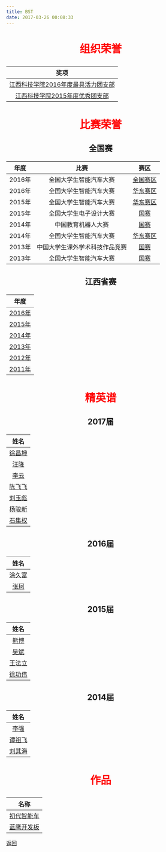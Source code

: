 ```yaml
---
title: BST
date: 2017-03-26 00:08:33
---
```

# <p style="color:red;" align="center">组织荣誉</p>

|奖项|
|:---:|
|[江西科技学院2016年度最具活力团支部](honor/group/2016/)|
|[江西科技学院2015年度优秀团支部](honor/group/2015/)|

# <p style="color:red;" align="center">比赛荣誉</p>



## <p align="center">全国赛</p>
|年度|比赛|赛区|
|:---:|:---:|:---:|
|2016年|全国大学生智能汽车大赛|[全国赛区](honor/nationwide/2016/全国大学生智能汽车大赛/nationwide/)|
|2016年|全国大学生智能汽车大赛|[华东赛区](honor/nationwide/2016/全国大学生智能汽车大赛/east/)|
|2015年|全国大学生智能汽车大赛|[华东赛区](honor/nationwide/2015/全国大学生智能汽车大赛/east/)|
|2015年|全国大学生电子设计大赛|[国赛](honor/nationwide/2015/全国大学生电子设计大赛/nationwide/)|
|2014年|中国教育机器人大赛|[国赛](honor/nationwide/2014/中国教育机器人大赛/)|
|2014年|全国大学生智能汽车大赛|[华东赛区](honor/nationwide/2014/全国大学生智能汽车大赛/east/)|
|2013年|中国大学生课外学术科技作品竞赛|[国赛](honor/nationwide/2013/中国大学生课外学术科技作品竞赛/)|
|2013年|全国大学生智能汽车大赛|[国赛](honor/nationwide/2013/全国大学生智能汽车大赛/east/)|

## <p align="center">江西省赛</p>
|年度|
|:---:|
|[2016年](honor/jiangxi/2016/)|
|[2015年](honor/jiangxi/2015/)|
|[2014年](honor/jiangxi/2014/)|
|[2013年](honor/jiangxi/2013/)|
|[2012年](honor/jiangxi/2012/)|
|[2011年](honor/jiangxi/2011/)|

# <p style="color:red;" align="center">精英谱</p>

## <p align="center">2017届</p>
|姓名|
|:---:|
|[徐昌坤](hero/徐昌坤/)|
|[汪隆](hero/汪隆/)|
|[李云](hero/李云/)|
|[陈飞飞](hero/陈飞飞/)|
|[刘玉彪](hero/刘玉彪/)|
|[杨骏新](hero/杨骏新/)|
|[石集权](hero/石集权/)|

## <p align="center">2016届</p>
|姓名|
|:---:|
|[涂久富](hero/涂久富/)|
|[张珂](hero/张珂/)|

## <p align="center">2015届</p>
|姓名|
|:---:|
|[熊博](hero/熊博/)|
|[吴斌](hero/吴斌/)|
|[王法立](hero/王法立/)|
|[徐功伟](hero/徐功伟/)|

## <p align="center">2014届</p>
|姓名|
|:---:|
|[李强](hero/李强/)|
|[谭祖飞](hero/谭祖飞/)|
|[刘其海](hero/刘其海/)|

# <p style="color:red;" align="center">作品</p>
|名称|
|:---:|
|[初代智能车](project/初代智能车/)|
|[蓝鹰开发板](project/蓝鹰开发板/)|

[返回](../)